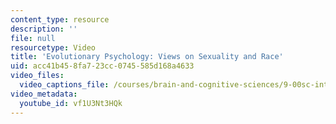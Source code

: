 ```yaml
---
content_type: resource
description: ''
file: null
resourcetype: Video
title: 'Evolutionary Psychology: Views on Sexuality and Race'
uid: acc41b45-8fa7-23cc-0745-585d168a4633
video_files:
  video_captions_file: /courses/brain-and-cognitive-sciences/9-00sc-introduction-to-psychology-fall-2011/conclusions/evolutionary-psychology-views-on-sexuality-and-race/vf1U3Nt3HQk.vtt
video_metadata:
  youtube_id: vf1U3Nt3HQk
---
```

